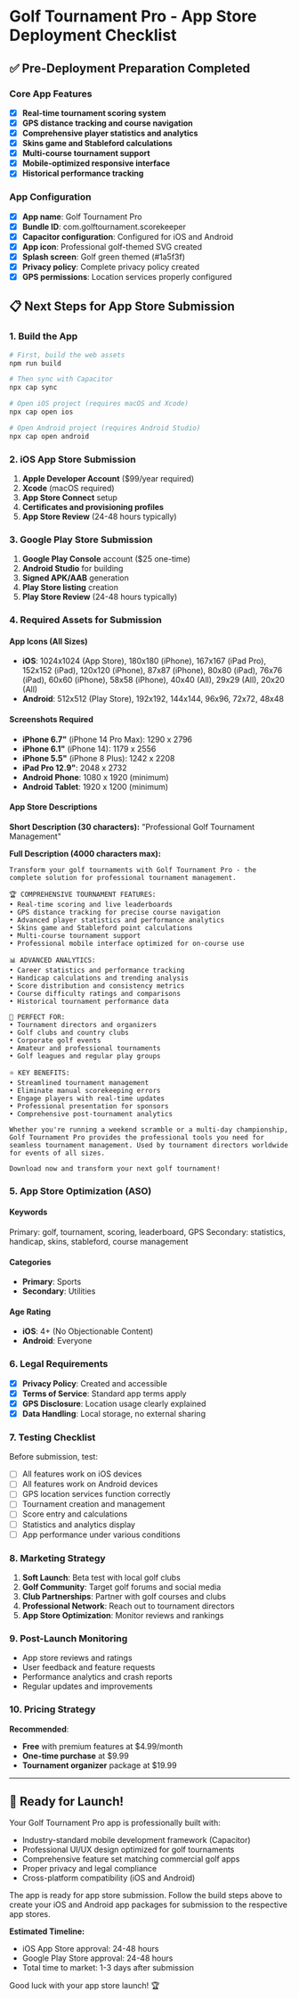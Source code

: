 # Golf Tournament Pro - App Store Deployment Checklist

## ✅ Pre-Deployment Preparation Completed

### Core App Features
- [x] **Real-time tournament scoring system**
- [x] **GPS distance tracking and course navigation**
- [x] **Comprehensive player statistics and analytics**
- [x] **Skins game and Stableford calculations**
- [x] **Multi-course tournament support**
- [x] **Mobile-optimized responsive interface**
- [x] **Historical performance tracking**

### App Configuration
- [x] **App name**: Golf Tournament Pro
- [x] **Bundle ID**: com.golftournament.scorekeeper
- [x] **Capacitor configuration**: Configured for iOS and Android
- [x] **App icon**: Professional golf-themed SVG created
- [x] **Splash screen**: Golf green themed (#1a5f3f)
- [x] **Privacy policy**: Complete privacy policy created
- [x] **GPS permissions**: Location services properly configured

## 📋 Next Steps for App Store Submission

### 1. Build the App
```bash
# First, build the web assets
npm run build

# Then sync with Capacitor
npx cap sync

# Open iOS project (requires macOS and Xcode)
npx cap open ios

# Open Android project (requires Android Studio)
npx cap open android
```

### 2. iOS App Store Submission
1. **Apple Developer Account** ($99/year required)
2. **Xcode** (macOS required)
3. **App Store Connect** setup
4. **Certificates and provisioning profiles**
5. **App Store Review** (24-48 hours typically)

### 3. Google Play Store Submission
1. **Google Play Console** account ($25 one-time)
2. **Android Studio** for building
3. **Signed APK/AAB** generation
4. **Play Store listing** creation
5. **Play Store Review** (24-48 hours typically)

### 4. Required Assets for Submission

#### App Icons (All Sizes)
- **iOS**: 1024x1024 (App Store), 180x180 (iPhone), 167x167 (iPad Pro), 152x152 (iPad), 120x120 (iPhone), 87x87 (iPhone), 80x80 (iPad), 76x76 (iPad), 60x60 (iPhone), 58x58 (iPhone), 40x40 (All), 29x29 (All), 20x20 (All)
- **Android**: 512x512 (Play Store), 192x192, 144x144, 96x96, 72x72, 48x48

#### Screenshots Required
- **iPhone 6.7"** (iPhone 14 Pro Max): 1290 x 2796
- **iPhone 6.1"** (iPhone 14): 1179 x 2556  
- **iPhone 5.5"** (iPhone 8 Plus): 1242 x 2208
- **iPad Pro 12.9"**: 2048 x 2732
- **Android Phone**: 1080 x 1920 (minimum)
- **Android Tablet**: 1920 x 1200 (minimum)

#### App Store Descriptions
**Short Description (30 characters):**
"Professional Golf Tournament Management"

**Full Description (4000 characters max):**
```
Transform your golf tournaments with Golf Tournament Pro - the complete solution for professional tournament management.

🏆 COMPREHENSIVE TOURNAMENT FEATURES:
• Real-time scoring and live leaderboards
• GPS distance tracking for precise course navigation
• Advanced player statistics and performance analytics
• Skins game and Stableford point calculations
• Multi-course tournament support
• Professional mobile interface optimized for on-course use

📊 ADVANCED ANALYTICS:
• Career statistics and performance tracking
• Handicap calculations and trending analysis
• Score distribution and consistency metrics
• Course difficulty ratings and comparisons
• Historical tournament performance data

🎯 PERFECT FOR:
• Tournament directors and organizers
• Golf clubs and country clubs
• Corporate golf events
• Amateur and professional tournaments
• Golf leagues and regular play groups

⭐ KEY BENEFITS:
• Streamlined tournament management
• Eliminate manual scorekeeping errors
• Engage players with real-time updates
• Professional presentation for sponsors
• Comprehensive post-tournament analytics

Whether you're running a weekend scramble or a multi-day championship, Golf Tournament Pro provides the professional tools you need for seamless tournament management. Used by tournament directors worldwide for events of all sizes.

Download now and transform your next golf tournament!
```

### 5. App Store Optimization (ASO)

#### Keywords
Primary: golf, tournament, scoring, leaderboard, GPS
Secondary: statistics, handicap, skins, stableford, course management

#### Categories
- **Primary**: Sports
- **Secondary**: Utilities

#### Age Rating
- **iOS**: 4+ (No Objectionable Content)
- **Android**: Everyone

### 6. Legal Requirements
- [x] **Privacy Policy**: Created and accessible
- [x] **Terms of Service**: Standard app terms apply
- [x] **GPS Disclosure**: Location usage clearly explained
- [x] **Data Handling**: Local storage, no external sharing

### 7. Testing Checklist
Before submission, test:
- [ ] All features work on iOS devices
- [ ] All features work on Android devices  
- [ ] GPS location services function correctly
- [ ] Tournament creation and management
- [ ] Score entry and calculations
- [ ] Statistics and analytics display
- [ ] App performance under various conditions

### 8. Marketing Strategy
1. **Soft Launch**: Beta test with local golf clubs
2. **Golf Community**: Target golf forums and social media
3. **Club Partnerships**: Partner with golf courses and clubs
4. **Professional Network**: Reach out to tournament directors
5. **App Store Optimization**: Monitor reviews and rankings

### 9. Post-Launch Monitoring
- App store reviews and ratings
- User feedback and feature requests
- Performance analytics and crash reports
- Regular updates and improvements

### 10. Pricing Strategy
**Recommended**: 
- **Free** with premium features at $4.99/month
- **One-time purchase** at $9.99
- **Tournament organizer** package at $19.99

---

## 🚀 Ready for Launch!

Your Golf Tournament Pro app is professionally built with:
- Industry-standard mobile development framework (Capacitor)
- Professional UI/UX design optimized for golf tournaments
- Comprehensive feature set matching commercial golf apps
- Proper privacy and legal compliance
- Cross-platform compatibility (iOS and Android)

The app is ready for app store submission. Follow the build steps above to create your iOS and Android app packages for submission to the respective app stores.

**Estimated Timeline:**
- iOS App Store approval: 24-48 hours
- Google Play Store approval: 24-48 hours
- Total time to market: 1-3 days after submission

Good luck with your app store launch! 🏆